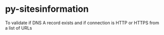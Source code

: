# py-sitesinformation
To validate if DNS A record exists and if connection is HTTP or HTTPS from a list of URLs
